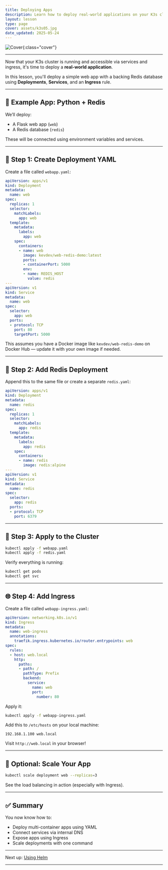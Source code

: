 ```yaml
---
title: Deploying Apps
description: Learn how to deploy real-world applications on your K3s cluster using Deployments, Services, and Ingress.
layout: lesson
type: page
cover: assets/k3s05.jpg
date_updated: 2025-05-24
---
```


![Cover]({{page.cover}}){:class="cover"}

---

Now that your K3s cluster is running and accessible via services and ingress, it's time to deploy a **real-world application**.

In this lesson, you'll deploy a simple web app with a backing Redis database using **Deployments**, **Services**, and an **Ingress** rule.

---

## 🧩 Example App: Python + Redis

We’ll deploy:

- A Flask web app (`web`)
- A Redis database (`redis`)

These will be connected using environment variables and services.

---

## 📁 Step 1: Create Deployment YAML

Create a file called `webapp.yaml`:

```yaml
apiVersion: apps/v1
kind: Deployment
metadata:
  name: web
spec:
  replicas: 1
  selector:
    matchLabels:
      app: web
  template:
    metadata:
      labels:
        app: web
    spec:
      containers:
      - name: web
        image: kevdev/web-redis-demo:latest
        ports:
        - containerPort: 5000
        env:
        - name: REDIS_HOST
          value: redis
---
apiVersion: v1
kind: Service
metadata:
  name: web
spec:
  selector:
    app: web
  ports:
  - protocol: TCP
    port: 80
    targetPort: 5000
````

This assumes you have a Docker image like `kevdev/web-redis-demo` on Docker Hub — update it with your own image if needed.

---

## 🧱 Step 2: Add Redis Deployment

Append this to the same file or create a separate `redis.yaml`:

```yaml
apiVersion: apps/v1
kind: Deployment
metadata:
  name: redis
spec:
  replicas: 1
  selector:
    matchLabels:
      app: redis
  template:
    metadata:
      labels:
        app: redis
    spec:
      containers:
      - name: redis
        image: redis:alpine
---
apiVersion: v1
kind: Service
metadata:
  name: redis
spec:
  selector:
    app: redis
  ports:
  - protocol: TCP
    port: 6379
```

---

## 🚀 Step 3: Apply to the Cluster

```bash
kubectl apply -f webapp.yaml
kubectl apply -f redis.yaml
```

Verify everything is running:

```bash
kubectl get pods
kubectl get svc
```

---

## 🌐 Step 4: Add Ingress

Create a file called `webapp-ingress.yaml`:

```yaml
apiVersion: networking.k8s.io/v1
kind: Ingress
metadata:
  name: web-ingress
  annotations:
    traefik.ingress.kubernetes.io/router.entrypoints: web
spec:
  rules:
  - host: web.local
    http:
      paths:
      - path: /
        pathType: Prefix
        backend:
          service:
            name: web
            port:
              number: 80
```

Apply it:

```bash
kubectl apply -f webapp-ingress.yaml
```

Add this to `/etc/hosts` on your local machine:

```text
192.168.1.100 web.local
```

Visit `http://web.local` in your browser!

---

## 🧪 Optional: Scale Your App

```bash
kubectl scale deployment web --replicas=3
```

See the load balancing in action (especially with Ingress).

---

## ✅ Summary

You now know how to:

- Deploy multi-container apps using YAML
- Connect services via internal DNS
- Expose apps using Ingress
- Scale deployments with one command

---

Next up: [Using Helm](13_using_helm)

---
